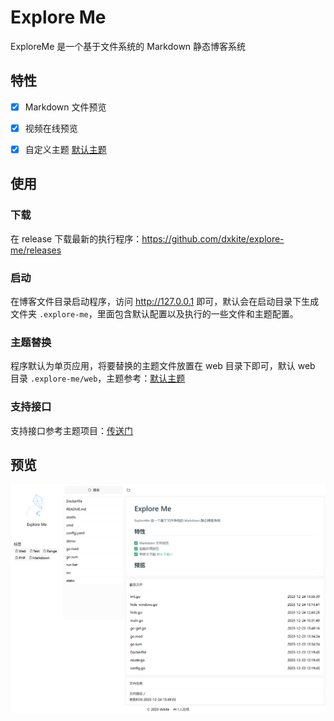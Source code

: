 # Explore Me

ExploreMe 是一个基于文件系统的 Markdown 静态博客系统

## 特性

- [x] Markdown 文件预览
- [x] 视频在线预览
- [x] 自定义主题 [默认主题](https://github.com/dxkite/explorer-web)


## 使用


### 下载

在 release 下载最新的执行程序：https://github.com/dxkite/explore-me/releases

### 启动

在博客文件目录启动程序，访问 http://127.0.0.1 即可，默认会在启动目录下生成文件夹 `.explore-me`，里面包含默认配置以及执行的一些文件和主题配置。

### 主题替换

程序默认为单页应用，将要替换的主题文件放置在 web 目录下即可，默认 web 目录 `.explore-me/web`，主题参考：[默认主题](https://github.com/dxkite/explorer-web)


### 支持接口

支持接口参考主题项目：[传送门](https://github.com/dxkite/explorer-web/blob/master/src/src/api.ts)

## 预览

![preview](./assets/preview.png)